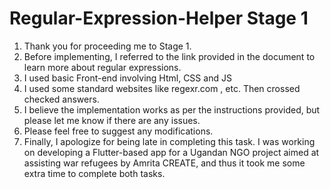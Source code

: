 # Regular-Expression-Helper Stage 1
1. Thank you for proceeding me to Stage 1.
2. Before implementing, I referred to the link provided in the document to learn more about regular expressions.
3. I used basic Front-end involving Html, CSS and JS
4. I used some standard websites like regexr.com , etc. Then crossed checked answers.
5. I believe the implementation works as per the instructions provided, but please let me know if there are any issues.
6. Please feel free to suggest any modifications.
7. Finally, I apologize for being late in completing this task. I was working on developing a Flutter-based app for a Ugandan NGO project aimed at assisting war refugees by Amrita CREATE, and thus it took me some extra time to complete both tasks. 
